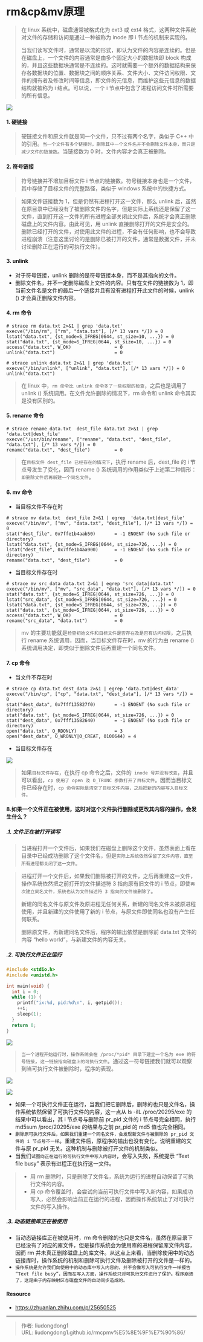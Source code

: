 # rm&cp&mv原理


> 在 linux 系统中，磁盘通常被格式化为 ext3 或 ext4 格式，这两种文件系统对文件的存储和访问是通过一种被称为 inode 即 i 节点的机制来实现的。
>
> 当我们读写文件时，通常是以流的形式，即认为文件的内容是连续的。但是在磁盘上，一个文件的内容通常是由多个固定大小的数据块即 block 构成的，并且这些数据块通常是不连续的。这时就需要一个额外的数据结构来保存各数据块的位置、数据块之间的顺序关系、文件大小、文件访问权限、文件的拥有者及修改时间等信息，即文件的元信息，而维护这些元信息的数据结构就被称为 i 结点。可以说，一个 i 节点中包含了进程访问文件时所需要的所有信息。

![](https://gitee.com/github-25970295/blogimgv2022/raw/master/image-20220403145939452.png)

#### 1. 硬链接

> 硬链接文件和原文件就是同一个文件，只不过有两个名字，类似于 C++ 中的引用。`当一个文件有多个链接时，删除其中一个文件名并不会删除文件本身，而只是减少文件的链接数`。当链接数为 0 时，文件内容才会真正被删除。

#### 2. 符号链接

> 符号链接并不增加目标文件 i 节点的链接数。符号链接本身也是一个文件，其中存储了目标文件的完整路径，类似于 windows 系统中的快捷方式。

> 如果文件链接数为 1，但是仍然有进程打开这一文件，那么 unlink 后，虽然在原目录中已经没有了被删除文件的名字，但是实际上系统还是保留了这一文件，直到打开这一文件的所有进程全部关闭此文件后，系统才会真正删除磁盘上的文件内容。由此可见，用 unlink 直接删除打开的文件是安全的。删除已经打开的文件，对使用此文件的进程，不会有任何影响，也不会导致进程崩溃（注意这里讨论的是删除已被打开的文件，通常是数据文件，并未讨论删除正在运行的可执行文件）。

#### 3. unlink

- 对于符号链接，unlink 删除的是符号链接本身，而不是其指向的文件。
- 删除文件名，并不一定删除磁盘上文件的内容。只有在文件的链接数为 1，即当前文件名是文件的最后一个链接并且有没有进程打开此文件的时候，unlink () 才会真正删除文件内容。

#### 4. rm 命令

```shell
# strace rm data.txt 2>&1 | grep 'data.txt' 
execve("/bin/rm", ["rm", "data.txt"], [/* 13 vars */]) = 0
lstat("data.txt", {st_mode=S_IFREG|0644, st_size=10, ...}) = 0
stat("data.txt", {st_mode=S_IFREG|0644, st_size=10, ...}) = 0
access("data.txt", W_OK)                = 0
unlink("data.txt")                      = 0
```

```shell
# strace unlink data.txt 2>&1 | grep 'data.txt'
execve("/bin/unlink", ["unlink", "data.txt"], [/* 13 vars */]) = 0
unlink("data.txt")
```

> 在 linux 中，`rm 命令比 unlink 命令多了一些权限的检查`，之后也是调用了 unlink () 系统调用。在文件允许删除的情况下，rm 命令和 unlink 命令其实是没有区别的。

#### 5. rename 命令

```shell
# strace rename data.txt  dest_file data.txt 2>&1 | grep  'data.txt|dest_file'
execve("/usr/bin/rename", ["rename", "data.txt", "dest_file", "data.txt"], [/* 13 vars */]) = 0
rename("data.txt", "dest_file")         = 0
```

> 在`目标文件 dest_file 已经存在的情况下`，执行 rename 后，dest_file 的 i 节点号发生了变化，因而 rename () 系统调用的作用类似于上述第二种情形：`即删除文件后再新建一个同名文件`。

#### 6. mv 命令

- 当目标文件不存在时

```shell
# strace mv data.txt  dest_file 2>&1 | egrep  'data.txt|dest_file'
execve("/bin/mv", ["mv", "data.txt", "dest_file"], [/* 13 vars */]) = 0
stat("dest_file", 0x7ffe1b4aab50)       = -1 ENOENT (No such file or directory)
lstat("data.txt", {st_mode=S_IFREG|0644, st_size=726, ...}) = 0
lstat("dest_file", 0x7ffe1b4aa900)      = -1 ENOENT (No such file or directory)
rename("data.txt", "dest_file")         = 0
```

- 当目标文件存在时

```shell
# strace mv src_data data.txt 2>&1 | egrep 'src_data|data.txt'
execve("/bin/mv", ["mv", "src_data", "data.txt"], [/* 13 vars */]) = 0
stat("data.txt", {st_mode=S_IFREG|0644, st_size=726, ...}) = 0
lstat("src_data", {st_mode=S_IFREG|0644, st_size=726, ...}) = 0
lstat("data.txt", {st_mode=S_IFREG|0644, st_size=726, ...}) = 0
stat("data.txt", {st_mode=S_IFREG|0644, st_size=726, ...}) = 0
access("data.txt", W_OK)                = 0
rename("src_data", "data.txt")          = 0
```

> mv 的主要功能就是`检查初始文件和目标文件是否存在及是否有访问权限`，之后执行 rename 系统调用，因而，当目标文件存在时，mv 的行为由 rename () 系统调用决定，即类似于删除文件后再重建一个同名文件。

#### 7. **cp 命令**

- 当文件不存在时

```shell
# strace cp data.txt dest_data 2>&1 | egrep 'data.txt|dest_data'
execve("/bin/cp", ["cp", "data.txt", "dest_data"], [/* 13 vars */]) = 0
stat("dest_data", 0x7fff135827f0)       = -1 ENOENT (No such file or directory)
stat("data.txt", {st_mode=S_IFREG|0644, st_size=726, ...}) = 0
stat("dest_data", 0x7fff13582640)       = -1 ENOENT (No such file or directory)
open("data.txt", O_RDONLY)              = 3
open("dest_data", O_WRONLY|O_CREAT, 0100644) = 4
```

- 当目标文件存在

![](https://gitee.com/github-25970295/blogimgv2022/raw/master/image-20220403151202436.png)

> 如果`目标文件存在`，在执行 cp 命令之后，文件的` inode 号并没有改变`，并且可以看出，`cp 使用了 open 及 O_TRUNC 参数打开了目标文件`。因而当目标文件已经存在时，`cp 命令实际是清空了目标文件内容，之后把新的内容写入目标文件。`

#### 8.如果一个文件正在被使用，这时对这个文件执行删除或更改其内容的操作，会发生什么？

##### .1. 文件正在被打开读写

> 当进程打开一个文件后，如果我们在磁盘上删除这个文件，虽然表面上看在目录中已经成功删除了这个文件名，但是`实际上系统依然保留了文件内容，直至所有进程都关闭了这一文件`。

> 进程打开一个文件后，如果我们删除被打开的文件，之后再重建这一文件，操作系统依然把之前打开的文件描述符 3 指向原有旧文件的 i 节点，即使`再次建立同名文件，系统也认为文件描述符 3 指向的文件被删除了`。
>
> 新建的同名文件与原文件及原进程无任何关系，新建的同名文件未被原进程使用，并且新建的文件使用了新的 i 节点，与原文件即使同名也没有产生任何联系。
>
> 删除原文件，再新建同名文件后，程序的输出依然是删除前 data.txt 文件的内容 “hello world”，与新建文件的内容无关。

##### .2. 可执行文件正在运行

```c
#include <stdio.h>
#include <unistd.h>

int main(void) {
  int i = 0;
  while (1) {
    printf("ix:%d, pid:%d\n", i, getpid());
    ++i;
    sleep(1);
  }
  return 0;
}
```

![](https://gitee.com/github-25970295/blogimgv2022/raw/master/image-20220403152758774.png)

> `当一个进程开始运行时，操作系统会在 /proc/*pid* 目录下建立一个名为 exe 的符号链接`，`这一链接指向磁盘上的可执行文件`。通过这一符号链接我们就可以观察到当可执行文件被删除时，程序的表现。

![](https://gitee.com/github-25970295/blogimgv2022/raw/master/image-20220403153001119.png)

![](https://gitee.com/github-25970295/blogimgv2022/raw/master/image-20220403153103281.png)

- 如果一个可执行文件正在运行，当我们把它删除后，删除的也只是文件名，操作系统依然保留了可执行文件的内容，这一点从 ls -ilL /proc/20295/exe 的结果中可以看出，其 i 节点号与删除前 pr_pid 文件的 i 节点号完全相同，执行 md5sum /proc/20295/exe 的结果与之前 pr_pid 的 md5 值也完全相同。
- `删除原可执行文件后，如果我们重建一个同名文件，会发现新文件与被删除的 pr_pid 文件的 i 节点号不一样`。重建文件后，原程序的输出也没有变化，说明重建的文件与原 pr_pid 无关。这种机制与删除被打开文件的机制类似。
- 当我们`试图向正在运行的可执行文件中写入内容时`，会写入失败，系统提示 “Text file busy” 表示有进程正在执行这一文件。

> - 用 rm 删除时，只是删除了文件名，系统为运行的进程自动保留了可执行文件的内容。
> - 用 cp 命令覆盖时，会尝试向当前可执行文件中写入新内容，如果成功写入，必然会影响当前正在运行的进程，因而操作系统禁止了对可执行文件的写入操作。

##### .3. 动态链接库正在被使用

-  当动态链接库正在被使用时，rm 命令删除的也只是文件名，虽然在原目录下已经没有了对应的库文件，但是操作系统会为使用库的进程保留库文件内容，因而 rm 并未真正删除磁盘上的库文件。从这点上来看，当删除使用中的动态链接库时，操作系统的机制和删除可执行文件及删除被打开的文件是一样的。
- `操作系统是允许我们向使用中的动态库中写入内容的，并不会像写入可执行文件一样报告 “Text file busy”，因而在写入方面，操作系统只对可执行文件进行了保护。程序崩溃了，这是由于内存映射区与磁盘文件的自动同步造成的。`

#### Resource

- https://zhuanlan.zhihu.com/p/25650525

---

> 作者: liudongdong1  
> URL: liudongdong1.github.io/rmcpmv%E5%8E%9F%E7%90%86/  

